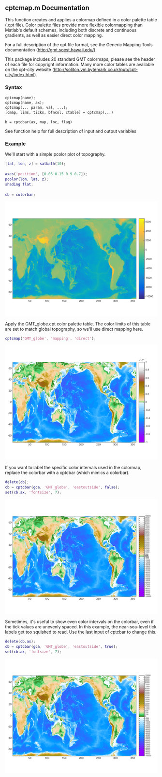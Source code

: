 ## cptcmap.m Documentation

This function creates and applies a colormap defined in a color palette table (.cpt file). Color palette files provide more flexible colormapping than Matlab's default schemes, including both discrete and continuous gradients, as well as easier direct color mapping.

For a full description of the cpt file format, see the Generic Mapping Tools documentation (http://gmt.soest.hawaii.edu/). 

This package includes 20 standard GMT colormaps; please see the header of each file for copyright information.   Many more color tables are available on the cpt-city website (http://soliton.vm.bytemark.co.uk/pub/cpt-city/index.html).
 
### Syntax

```
cptcmap(name);
cptcmap(name, ax);
cptcmap(... param, val, ...);
[cmap, lims, ticks, bfncol, ctable] = cptcmap(...)

h = cptcbar(ax, map, loc, flag)
```

See function help for full description of input and output variables

### Example

We'll start with a simple pcolor plot of topography.

```matlab
[lat, lon, z] = satbath(10);

axes('position', [0.05 0.15 0.9 0.7]);
pcolor(lon, lat, z);
shading flat;

cb = colorbar;
```
![cptcmap1](cptcmap_readme_01.png)

 Apply the GMT_globe.cpt color palette table.  The color limits of this
 table are set to match global topography, so we'll use direct mapping
 here.

```matlab
cptcmap('GMT_globe', 'mapping', 'direct');
```

![cptcmap2](cptcmap_readme_02.png)

 If you want to label the specific color intervals used in the colormap,
 replace the colorbar with a cptcbar (which mimics a colorbar).

```matlab
delete(cb);
cb = cptcbar(gca, 'GMT_globe', 'eastoutside', false);
set(cb.ax, 'fontsize', 7);
```
![cptcmap3](cptcmap_readme_03.png)

 Sometimes, it's useful to show even color intervals on the colorbar, even
 if the tick values are unevenly spaced.  In this example, the near-sea-level tick labels get too squished to read.  Use the last input of cptcbar to change this.

```matlab
delete(cb.ax);
cb = cptcbar(gca, 'GMT_globe', 'eastoutside', true);
set(cb.ax, 'fontsize', 7);
```
![cptcmap4](cptcmap_readme_04.png)